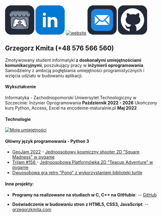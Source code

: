 [![itch.io](https://raw.githubusercontent.com/Jirafey/Jirafey/45ddf46127a9ad7f5a6082d4b0d2964e1c7ba6ad/images/itch-48.svg)](https://jirafey.itch.io/) [![linkedin](https://raw.githubusercontent.com/Jirafey/Jirafey/36d88da2328b253eb5e1a7813d9926d546282e6d/images/linkedin-48.svg)](https://www.linkedin.com/in/grzegorzkmita) [![website](https://raw.githubusercontent.com/Jirafey/grzegorzkmita.com/main/icon/icon3.png)](https://grzegorzkmita.com) [![email](https://raw.githubusercontent.com/Jirafey/Jirafey/45ddf46127a9ad7f5a6082d4b0d2964e1c7ba6ad/images/mail-48.svg)](mailto:grzegorzkmita@tuta.io) [![github](https://raw.githubusercontent.com/Jirafey/Jirafey/45ddf46127a9ad7f5a6082d4b0d2964e1c7ba6ad/images/github-48.svg)](https://github.com/Jirafey) 
## **Grzegorz Kmita** (+48 576 566 560) 

Zmotywowany student informatyki **z doskonałymi umiejętnościami komunikacyjnymi**, poszukujący pracy w **inżynierii oprogramowania**. Samodzielny z ambicją pogłębiania umiejętności programistycznych i wzięcia udziału w budowaniu aplikacji.
#### **Wykształcenie**
Informatyka - Zachodniopomorski Uniwersytet Technologiczny w Szczecinie:
Inżynier Oprogramowania **Październik 2022 - 2026**
Ukończony kurs Python, Access, Excel na encodeme-maturalnie.pl **Maj 2022**

#### **Technologie**
[![Moje umiejętności](https://skillicons.dev/icons?i=python,c,cpp,html,css,js,git,linkedin,vercel,stackoverflow,vscode,visualstudio,unity,matlab,discord)](https://github.com/Jirafey)

#### **Główny język programowania - Python 3** 
- [GeoJam 2022](https://itch.io/jam/geojam-2022) - [Jednoosobowy kosmiczny shooter 2D "Square Madness" w  pygame](https://jirafey.itch.io/Square-Madness) 
- [Trijam #156 ](https://itch.io/jam/trijam-156) - [Jednoosobowa Platformówka 2D "Teacup Adventure" w pygame](https://jirafey.itch.io/Teacup-Adventure) 
- [Dwuosobowa gra retro "Pong" z wykorzystaniem biblioteki turtle](https://jirafey.itch.io/pong)
#### Inne projekty:
- **Programy na realizowane na studiach w C, C++ na GitHubie**:
-- [GitHub](https://github.com/Jirafey/Computer-Science)

- **Doświadczenie w budowaniu stron z HTML5, CSS3, JavaScript**:
-- [grzegorzkmita.com](https://github.com/Jirafey/grzegorzkmita.com) 

 
